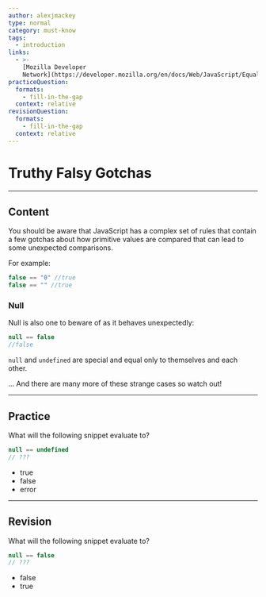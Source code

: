 ```yaml
---
author: alexjmackey
type: normal
category: must-know
tags:
  - introduction
links:
  - >-
    [Mozilla Developer
    Network](https://developer.mozilla.org/en/docs/Web/JavaScript/Equality_comparisons_and_sameness){website}
practiceQuestion:
  formats:
    - fill-in-the-gap
  context: relative
revisionQuestion:
  formats:
    - fill-in-the-gap
  context: relative
---
```


# Truthy Falsy Gotchas


---

## Content

You should be aware that JavaScript has a complex set of rules that contain a few gotchas about how primitive values are compared that can lead to some unexpected comparisons.

For example:

```javascript
false == "0" //true
false == "" //true
```

### Null

Null is also one to beware of as it behaves unexpectedly:

```javascript
null == false
//false
```

`null` and `undefined` are special and equal only to themselves and each other.

... And there are many more of these strange cases so watch out!


---

## Practice

What will the following snippet evaluate to?

```javascript
null == undefined
// ???
```

- true
- false
- error


---

## Revision

What will the following snippet evaluate to?

```javascript
null == false
// ???
```

- false
- true

